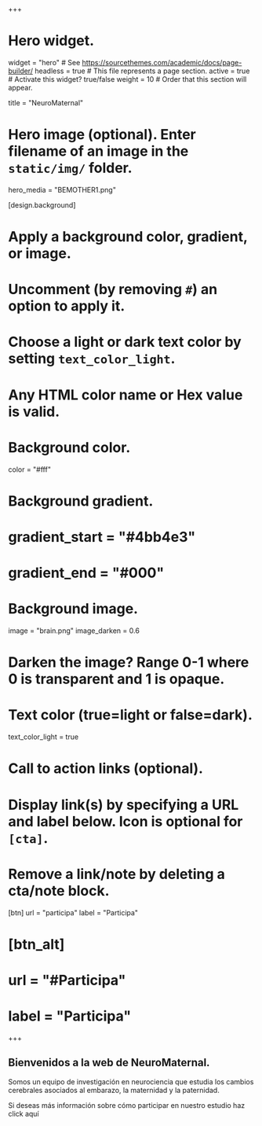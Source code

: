 +++
# Hero widget.
widget = "hero"  # See https://sourcethemes.com/academic/docs/page-builder/
headless = true  # This file represents a page section.
active = true  # Activate this widget? true/false
weight = 10  # Order that this section will appear.

title = "NeuroMaternal"

# Hero image (optional). Enter filename of an image in the `static/img/` folder.
hero_media = "BEMOTHER1.png"
 

[design.background]
  # Apply a background color, gradient, or image.
  #   Uncomment (by removing `#`) an option to apply it.
  #   Choose a light or dark text color by setting `text_color_light`.
  #   Any HTML color name or Hex value is valid.

  # Background color.
  color = "#fff"
  
  # Background gradient.
  # gradient_start = "#4bb4e3"
  # gradient_end = "#000"
  
  # Background image.
  image = "brain.png"
  image_darken = 0.6  
  # Darken the image? Range 0-1 where 0 is transparent and 1 is opaque.

  # Text color (true=light or false=dark).
  text_color_light = true

# Call to action links (optional).
#   Display link(s) by specifying a URL and label below. Icon is optional for `[cta]`.
#   Remove a link/note by deleting a cta/note block.
[btn]
  url = "participa"
  label = "Participa"
  
# [btn_alt]
 # url = "#Participa"
# label = "Participa"

+++
## Bienvenidos a la web de **NeuroMaternal.**  
Somos un equipo de investigación en neurociencia que estudia los cambios cerebrales asociados al embarazo, la maternidad y la paternidad.

Si deseas más información sobre cómo participar en nuestro estudio haz click aquí

